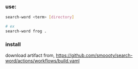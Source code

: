 ### use:
```bash
search-word <term> [directory]

# ex
search-word frog .
```

### install

download artifact from, https://github.com/smoooty/search-word/actions/workflows/build.yaml
